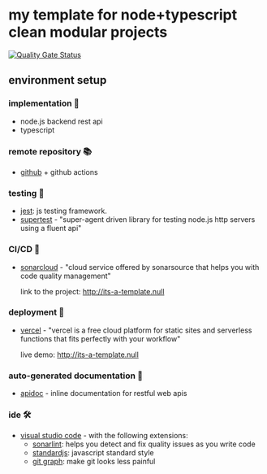 # my template for node+typescript clean modular projects

[![Quality Gate Status](https://sonarcloud.io/api/project_badges/measure?project=jrmsrs_microsservico&metric=alert_status)](https://sonarcloud.io/summary/new_code?id=jrmsrs_microsservico)

## environment setup

### implementation 📝

- node.js backend rest api
- typescript

### remote repository 📚

- [github](http://github.com/jrmsrs/microsservico) + github actions
  
### testing 🧪

- [jest](https://jestjs.io/): js testing framework.
- [supertest](https://www.npmjs.com/package/supertest) - "super-agent driven library for testing node.js http servers using a fluent api"

### CI/CD 🚧

- [sonarcloud](https://sonarcloud.io/) - "cloud service offered by sonarsource that helps you with code quality management"
  
  link to the project: http://its-a-template.null

### deployment 🚀

- [vercel](https://vercel.com/) - "vercel is a free cloud platform for static sites and serverless functions that fits perfectly with your workflow"
  
  live demo: http://its-a-template.null

### auto-generated documentation 📖

- [apidoc](https://apidocjs.com/) - inline documentation for restful web apis

### ide 🛠

- [visual studio code](https://code.visualstudio.com/) - with the following extensions:
  - [sonarlint](https://marketplace.visualstudio.com/items?itemName=SonarSource.sonarlint-vscode): helps you detect and fix quality issues as you write code
  - [standardjs](https://marketplace.visualstudio.com/items?itemName=chenxsan.vscode-standardjs): javascript standard style
  - [git graph](https://marketplace.visualstudio.com/items?itemName=mhutchie.git-graph): make git looks less painful
